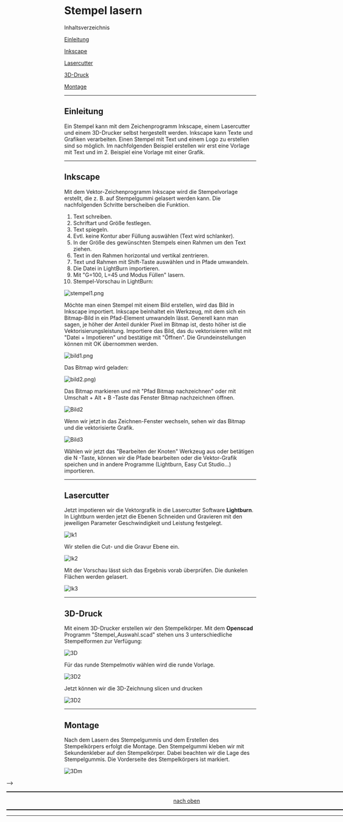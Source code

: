 <a name="oben"></a>
# Stempel lasern

Inhaltsverzeichnis

[Einleitung](https://github.com/frankyhub/Stempel-lasern/blob/main/README.md#Einleitung)

[Inkscape](https://github.com/frankyhub/Stempel-lasern/blob/main/README.md#Inkscape)

[Lasercutter](https://github.com/frankyhub/Stempel-lasern/blob/main/README.md#Lasercutter)

[3D-Druck](https://github.com/frankyhub/Stempel-lasern/blob/main/README.md#3D-Druck)

[Montage](https://github.com/frankyhub/Stempel-lasern/blob/main/README.md#Montage)

----------


## Einleitung
Ein Stempel kann mit dem Zeichenprogramm Inkscape, einem Lasercutter und einem 3D-Drucker selbst hergestellt werden.
Inkscape kann Texte und Grafiken verarbeiten. Einen Stempel mit Text und einem Logo zu erstellen sind so möglich. 
Im nachfolgenden Beispiel erstellen wir erst eine Vorlage mit Text und im 2. Beispiel eine Vorlage mit einer Grafik.

---

## Inkscape
Mit dem Vektor-Zeichenprogramm Inkscape wird die Stempelvorlage erstellt, die z. B. auf Stempelgummi gelasert werden kann. Die nachfolgenden Schritte berscheiben die Funktion.

1. Text schreiben.
2. Schriftart und Größe festlegen.
3. Text spiegeln.
4. Evtl. keine Kontur aber Füllung auswählen (Text wird schlanker).
5. In der Größe des gewünschten Stempels einen Rahmen um den Text ziehen.
6. Text in den Rahmen horizontal und vertikal zentrieren.
7. Text und Rahmen mit Shift-Taste auswählen und in Pfade umwandeln.
8. Die Datei in LightBurn importieren.
9. Mit "G=100, L=45 und Modus Füllen" lasern.
10. Stempel-Vorschau in LightBurn:

![stempel1.png](https://github.com/frankyhub/Stempel-lasern/blob/main/pic/stempel1.png)

Möchte man einen Stempel mit einem Bild erstellen, wird das Bild in Inkscape importiert. 
Inkscape beinhaltet ein Werkzeug, mit dem sich ein Bitmap-Bild in ein Pfad-Element umwandeln lässt. Generell kann man sagen, je höher der Anteil dunkler Pixel im Bitmap ist, desto höher ist die Vektorisierungsleistung.
Importiere das Bild, das du vektorisieren willst mit "Datei + Impotieren" und bestätige mit "Öffnen".
Die Grundeinstellungen können mit OK übernommen werden.

![bild1.png](https://github.com/frankyhub/Stempel-lasern/blob/main/pic/bild1.png)

Das Bitmap wird geladen:

![bild2.png](https://github.com/frankyhub/Stempel-lasern/blob/main/pic/bild2a.png))

Das Bitmap markieren und mit "Pfad Bitmap nachzeichnen" oder mit  Umschalt  +  Alt  +  B  -Taste das Fenster Bitmap nachzeichnen öffnen.

![Bild2](https://github.com/frankyhub/Stempel-lasern/blob/main/pic/bild2.png)


Wenn wir jetzt in das Zeichnen-Fenster wechseln, sehen wir das Bitmap und die vektorisierte Grafik.

![Bild3](https://github.com/frankyhub/Stempel-lasern/blob/main/pic/bild4.png)

Wählen wir jetzt das "Bearbeiten der Knoten" Werkzeug aus oder betätigen die  N  -Taste, können wir die Pfade bearbeiten oder die Vektor-Grafik speichen und in andere Programme (Lightburn, Easy Cut Studio...) importieren.

---

## Lasercutter
Jetzt impotieren wir die Vektorgrafik in die Lasercutter Software **Lightburn**. In Lightburn werden jetzt die Ebenen Schneiden und Gravieren mit den jeweiligen Parameter Geschwindigkeit und Leistung festgelegt. 

![lk1](https://github.com/frankyhub/Stempel-lasern/blob/main/pic/lk1.png)

Wir stellen die Cut- und die Gravur Ebene ein.

![lk2](https://github.com/frankyhub/Stempel-lasern/blob/main/pic/lk2.png)

Mit der Vorschau lässt sich das Ergebnis vorab überprüfen. Die dunkelen Flächen werden gelasert.

![lk3](https://github.com/frankyhub/Stempel-lasern/blob/main/pic/lk3.png)

---

## 3D-Druck
Mit einem 3D-Drucker erstellen wir den Stempelkörper. Mit dem **Openscad** Programm  "Stempel_Auswahl.scad" stehen uns 3 unterschiedliche Stempelformen zur Verfügung:

![3D](https://github.com/frankyhub/Stempel-lasern/blob/main/pic/3d.png)

Für das runde Stempelmotiv wählen wird die runde Vorlage.

![3D2](https://github.com/frankyhub/Stempel-lasern/blob/main/pic/3d2.png)

Jetzt können wir die 3D-Zeichnung slicen und drucken

![3D2](https://github.com/frankyhub/Stempel-lasern/blob/main/pic/3dsl1.png)

---

## Montage
Nach dem Lasern des Stempelgummis und dem Erstellen des Stempelkörpers erfolgt die Montage. Den Stempelgummi kleben wir mit Sekundenkleber auf den Stempelkörper. Dabei beachten wir die Lage des Stempelgummis. 
Die Vorderseite des Stempelkörpers ist markiert.

![3Dm](https://github.com/frankyhub/Stempel-lasern/blob/main/pic/3dm.png)



<div style="position:absolute; left:2cm; ">   -->
<ol class="breadcrumb" style="border-top: 2px solid black;border-bottom:2px solid black; height: 45px; width: 900px;"> <p align="center"><a href="#oben">nach oben</a></p></ol>


 
---


